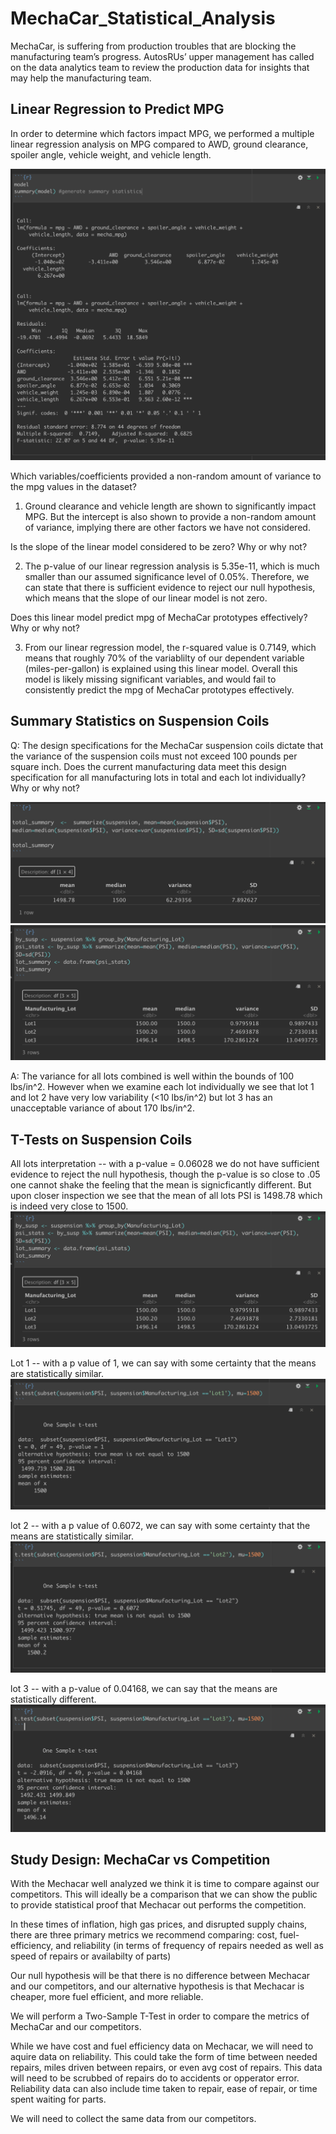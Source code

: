 # MechaCar_Statistical_Analysis
MechaCar, is suffering from production troubles that are blocking the manufacturing team’s progress. AutosRUs’ upper management has called on the data analytics team to review the production data for insights that may help the manufacturing team.


## Linear Regression to Predict MPG

In order to determine which factors impact MPG, we performed a multiple linear regression analysis on MPG compared to AWD, ground clearance, spoiler angle, vehicle weight, and vehicle length.

![Linear Regression](https://github.com/Olibabba/MechaCar_Statistical_Analysis/blob/main/Resources/LinearRegression.png)

Which variables/coefficients provided a non-random amount of variance to the mpg values in the dataset?

1. Ground clearance and vehicle length are shown to significantly impact MPG. But the intercept is also shown to provide a non-random amount of variance, implying there are other factors we have not considered.

Is the slope of the linear model considered to be zero? Why or why not?

2. The p-value of our linear regression analysis is 5.35e-11, which is much smaller than our assumed significance level of 0.05%. Therefore, we can state that there is sufficient evidence to reject our null hypothesis, which means that the slope of our linear model is not zero.

Does this linear model predict mpg of MechaCar prototypes effectively? Why or why not? 

3. From our linear regression model, the r-squared value is 0.7149, which means that roughly 70% of the variablilty of our dependent variable (miles-per-gallon) is explained using this linear model. Overall this model is likely missing significant variables, and would fail to consistently predict the mpg of MechaCar prototypes effectively.

## Summary Statistics on Suspension Coils
Q: The design specifications for the MechaCar suspension coils dictate that the variance of the suspension coils must not exceed 100 pounds per square inch. Does the current manufacturing data meet this design specification for all manufacturing lots in total and each lot individually? Why or why not?

![Total Summary](https://github.com/Olibabba/MechaCar_Statistical_Analysis/blob/main/Resources/total_summary.png)
![Lot Summary](https://github.com/Olibabba/MechaCar_Statistical_Analysis/blob/main/Resources/lot_summary.png)

A: The variance for all lots combined is well within the bounds of 100 lbs/in^2. However when we examine each lot individually we see that lot 1 and lot 2 have very low variability (<10 lbs/in^2) but lot 3 has an unacceptable variance of about 170 lbs/in^2.

## T-Tests on Suspension Coils
All lots interpretation -- with a p-value = 0.06028 we do not have sufficient evidence to reject the null hypothesis, though the p-value is so close to .05 one cannot shake the feeling that the mean is signicficantly different. But upon closer inspection we see that the mean of all lots PSI is 1498.78 which is indeed very close to 1500.
![All Lot T-Test](https://github.com/Olibabba/MechaCar_Statistical_Analysis/blob/main/Resources/lot_summary.png)

Lot 1 -- with a p value of 1, we can say with some certainty that the means are statistically similar.
![Lot 1 T-Test](https://github.com/Olibabba/MechaCar_Statistical_Analysis/blob/main/Resources/ttest_lot1.png)

lot 2 -- with a p value of 0.6072, we can say with some certainty that the means are statistically similar.
![Lot 2 T-Test](https://github.com/Olibabba/MechaCar_Statistical_Analysis/blob/main/Resources/ttest_lot2.png)

lot 3 -- with a p-value of 0.04168, we can say that the means are statistically different.
![Lot 3 T-Test](https://github.com/Olibabba/MechaCar_Statistical_Analysis/blob/main/Resources/ttest_lot3.png)

## Study Design: MechaCar vs Competition

With the Mechacar well analyzed we think it is time to compare against our competitors. This will ideally be a comparison that we can show the public to provide statistical proof that Mechacar out performs the competition. 

In these times of inflation, high gas prices, and disrupted supply chains, there are three primary metrics we recommend comparing: cost, fuel-efficiency, and reliability (in terms of frequency of repairs needed as well as speed of repairs or availabilty of parts)

Our null hypothesis will be that there is no difference between Mechacar and our competitors, and our alternative hypothesis is that Mechacar is cheaper, more fuel efficient, and more reliable. 

We will perform a Two-Sample T-Test in order to compare the metrics of MechaCar and our competitors.

While we have cost and fuel efficiency data on Mechacar, we will need to aquire data on reliability. This could take the form of time between needed repairs, miles driven between repairs, or even avg cost of repairs. This data will need to be scrubbed of repairs do to accidents or opperator error. Reliability data can also include time taken to repair, ease of repair, or time spent waiting for parts.

We will need to collect the same data from our competitors.